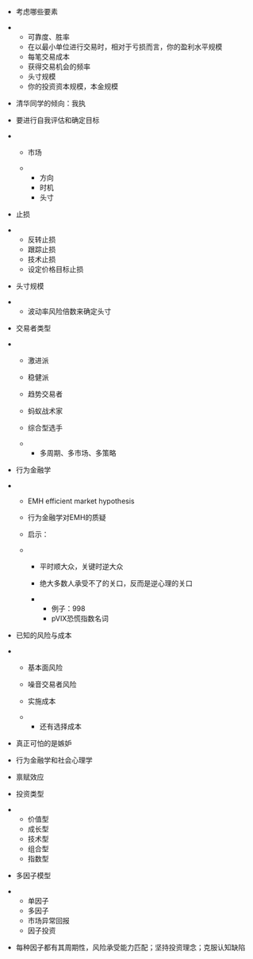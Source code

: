 - 考虑哪些要素

- - 可靠度、胜率
  - 在以最小单位进行交易时，相对于亏损而言，你的盈利水平规模
  - 每笔交易成本
  - 获得交易机会的频率
  - 头寸规模
  - 你的投资资本规模，本金规模

- 清华同学的倾向：我执

- 要进行自我评估和确定目标

- - 市场

  - - 方向
    - 时机
    - 头寸

- 止损

- - 反转止损
  - 跟踪止损
  - 技术止损
  - 设定价格目标止损

- 头寸规模

- - 波动率风险倍数来确定头寸

- 交易者类型

- - 激进派

  - 稳健派

  - 趋势交易者

  - 蚂蚁战术家

  - 综合型选手

  - - 多周期、多市场、多策略

- 行为金融学

- - EMH efficient market       hypothesis

  - 行为金融学对EMH的质疑

  - 启示：

  - - 平时顺大众，关键时逆大众

    - 绝大多数人承受不了的关口，反而是逆心理的关口

    - - 例子：998
      - pVIX恐慌指数名词

- 已知的风险与成本

- - 基本面风险

  - 噪音交易者风险

  - 实施成本

  - - 还有选择成本

- 真正可怕的是嫉妒

- 行为金融学和社会心理学

- 禀赋效应

- 投资类型

- - 价值型
  - 成长型
  - 技术型
  - 组合型
  - 指数型 

- 多因子模型

- - 单因子
  - 多因子
  - 市场异常回报
  - 因子投资

- 每种因子都有其周期性，风险承受能力匹配；坚持投资理念；克服认知缺陷